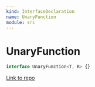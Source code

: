 ```yaml
---
kind: InterfaceDeclaration
name: UnaryFunction
module: src
---
```


# UnaryFunction

```ts
interface UnaryFunction<T, R> {}
```

[Link to repo](https://github.com/ReactiveX/rxjs/blob/master/src/internal/types.ts#L6-L6)
